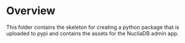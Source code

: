 # Overview

This folder contains the skeleton for creating a python package that is uploaded to pypi
and contains the assets for the NucliaDB admin app.
